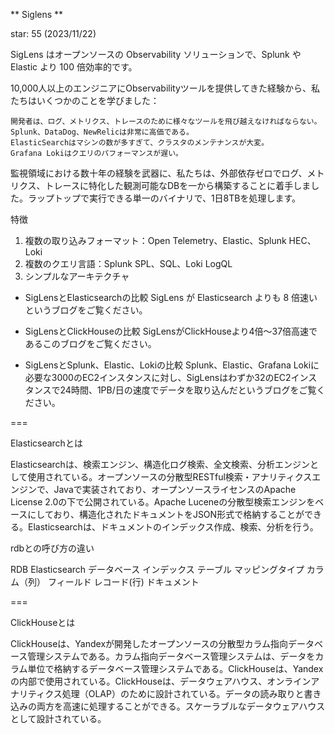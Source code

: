** Siglens **

star: 55 (2023/11/22)

SigLens はオープンソースの Observability ソリューションで、Splunk や Elastic より 100 倍効率的です。

10,000人以上のエンジニアにObservabilityツールを提供してきた経験から、私たちはいくつかのことを学びました：

    開発者は、ログ、メトリクス、トレースのために様々なツールを飛び越えなければならない。
    Splunk、DataDog、NewRelicは非常に高価である。
    ElasticSearchはマシンの数が多すぎて、クラスタのメンテナンスが大変。
    Grafana Lokiはクエリのパフォーマンスが遅い。

監視領域における数十年の経験を武器に、私たちは、外部依存ゼロでログ、メトリクス、トレースに特化した観測可能なDBを一から構築することに着手しました。ラップトップで実行できる単一のバイナリで、1日8TBを処理します。

特徴
1. 複数の取り込みフォーマット：Open Telemetry、Elastic、Splunk HEC、Loki
2. 複数のクエリ言語：Splunk SPL、SQL、Loki LogQL
3. シンプルなアーキテクチャ

* SigLensとElasticsearchの比較
SigLens が Elasticsearch よりも 8 倍速いというブログをご覧ください。

* SigLensとClickHouseの比較
SigLensがClickHouseより4倍～37倍高速であるこのブログをご覧ください。

* SigLensとSplunk、Elastic、Lokiの比較
Splunk、Elastic、Grafana Lokiに必要な3000のEC2インスタンスに対し、SigLensはわずか32のEC2インスタンスで24時間、1PB/日の速度でデータを取り込んだというブログをご覧ください。

===

Elasticsearchとは

Elasticsearchは、検索エンジン、構造化ログ検索、全文検索、分析エンジンとして使用されている。オープンソースの分散型RESTful検索・アナリティクスエンジンで、Javaで実装されており、オープンソースライセンスのApache License 2.0の下で公開されている。Apache Luceneの分散型検索エンジンをベースにしており、構造化されたドキュメントをJSON形式で格納することができる。Elasticsearchは、ドキュメントのインデックス作成、検索、分析を行う。

rdbとの呼び方の違い

RDB	Elasticsearch
データベース	インデックス
テーブル	マッピングタイプ
カラム（列）	フィールド
レコード(行)	ドキュメント

===

ClickHouseとは

ClickHouseは、Yandexが開発したオープンソースの分散型カラム指向データベース管理システムである。カラム指向データベース管理システムは、データをカラム単位で格納するデータベース管理システムである。ClickHouseは、Yandexの内部で使用されている。ClickHouseは、データウェアハウス、オンラインアナリティクス処理（OLAP）のために設計されている。データの読み取りと書き込みの両方を高速に処理することができる。スケーラブルなデータウェアハウスとして設計されている。
